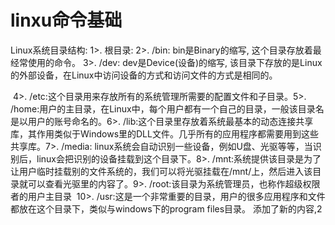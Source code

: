 # linxu命令基础

Linux系统目录结构:
		1>. 根目录:
		2>. /bin: bin是Binary的缩写, 这个目录存放着最经常使用的命令。
		3>. /dev: dev是Device(设备)的缩写, 该目录下存放的是Linux的外部设备，在Linux中访问设备的方式和访问文件的方式是相同的。

​	4>. /etc:这个目录用来存放所有的系统管理所需要的配置文件和子目录。
​		5>. /home:用户的主目录，在Linux中，每个用户都有一个自己的目录，一般该目录名是以用户的账号命名的。
​		6>. /lib:这个目录里存放着系统最基本的动态连接共享库，其作用类似于Windows里的DLL文件。几乎所有的应用程序都需要用到这些共享库。
​		7>. /media: linux系统会自动识别一些设备，例如U盘、光驱等等，当识别后，linux会把识别的设备挂载到这个目录下。
​		8>. /mnt:系统提供该目录是为了让用户临时挂载别的文件系统的，我们可以将光驱挂载在/mnt/上，然后进入该目录就可以查看光驱里的内容了。
​		9>. /root:该目录为系统管理员，也称作超级权限者的用户主目录
​		10>. /usr:这是一个非常重要的目录，用户的很多应用程序和文件都放在这个目录下，类似与windows下的program files目录。
添加了新的内容,2
